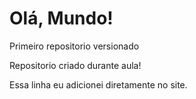 # Olá, Mundo!
 Primeiro repositorio versionado

 Repositorio criado durante aula!

Essa linha eu adicionei diretamente no site.

